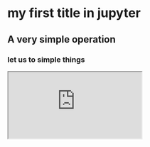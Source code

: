 
# my first title in jupyter

## A very simple operation

### let us to simple things


<iframe src="https://github.com/cangxixi/cangxixi.github.io/blob/master/_posts/2018-2-12-first%2Btest.md">

```python
1+6
```




    7



## Counter


```python
for i in range(5):
    print(i)
```

    0
    1
    2
    3
    4
    


```python

```


```python

```
